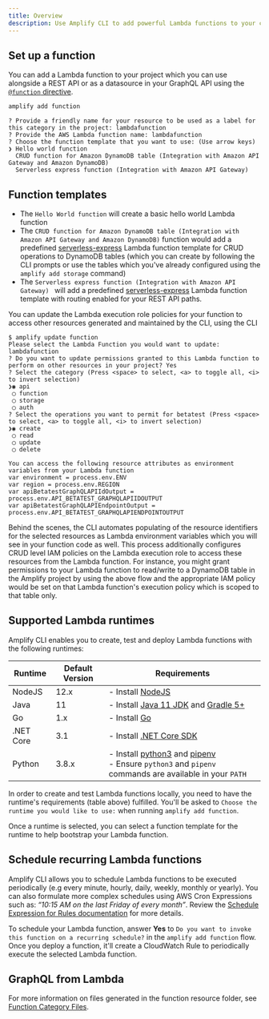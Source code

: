 ```yaml
---
title: Overview
description: Use Amplify CLI to add powerful Lambda functions to your cloud-based mobile and web app with a simple guided workflow.
---
```


## Set up a function

You can add a Lambda function to your project which you can use alongside a REST API or as a datasource in your GraphQL API using the [`@function` directive](~/cli/graphql-transformer/function.md). 

```bash
amplify add function
```

```console
? Provide a friendly name for your resource to be used as a label for this category in the project: lambdafunction
? Provide the AWS Lambda function name: lambdafunction
? Choose the function template that you want to use: (Use arrow keys)
❯ Hello world function
  CRUD function for Amazon DynamoDB table (Integration with Amazon API Gateway and Amazon DynamoDB)
  Serverless express function (Integration with Amazon API Gateway)
```

## Function templates

* The `Hello World function` will create a basic hello world Lambda function
* The `CRUD function for Amazon DynamoDB table (Integration with Amazon API Gateway and Amazon DynamoDB)` function would add a predefined [serverless-express](https://github.com/awslabs/aws-serverless-express) Lambda function template for CRUD operations to DynamoDB tables (which you can create by following the CLI prompts or use the tables which you've already configured using the `amplify add storage` command)
* The `Serverless express function (Integration with Amazon API Gateway) ` will add a predefined [serverless-express](https://github.com/awslabs/aws-serverless-express) Lambda function template with routing enabled for your REST API paths.

You can update the Lambda execution role policies for your function to access other resources generated and maintained by the CLI, using the CLI

```console
$ amplify update function
Please select the Lambda Function you would want to update: lambdafunction
? Do you want to update permissions granted to this Lambda function to perform on other resources in your project? Yes
? Select the category (Press <space> to select, <a> to toggle all, <i> to invert selection)
❯◉ api
 ◯ function
 ◯ storage
 ◯ auth
? Select the operations you want to permit for betatest (Press <space> to select, <a> to toggle all, <i> to invert selection)
❯◉ create
 ◯ read
 ◯ update
 ◯ delete

You can access the following resource attributes as environment variables from your Lambda function
var environment = process.env.ENV
var region = process.env.REGION
var apiBetatestGraphQLAPIIdOutput = process.env.API_BETATEST_GRAPHQLAPIIDOUTPUT
var apiBetatestGraphQLAPIEndpointOutput = process.env.API_BETATEST_GRAPHQLAPIENDPOINTOUTPUT
```

Behind the scenes, the CLI automates populating of the resource identifiers for the selected resources as Lambda environment variables which you will see in your function code as well. This process additionally configures CRUD level IAM policies on the Lambda execution role to access these resources from the Lambda function. For instance, you might grant permissions to your Lambda function to read/write to a DynamoDB table in the Amplify project by using the above flow and the appropriate IAM policy would be set on that Lambda function's execution policy which is scoped to that table only.

## Supported Lambda runtimes

Amplify CLI enables you to create, test and deploy Lambda functions with the following runtimes:

|Runtime|Default Version|Requirements|
|-------|-----------------|------------|
|NodeJS |12.x|- Install [NodeJS](https://nodejs.org/en/)|
|Java   |11|- Install [Java 11 JDK](https://docs.aws.amazon.com/corretto/latest/corretto-11-ug/downloads-list.html) and [Gradle 5+](https://docs.gradle.org/current/userguide/installation.html)|
|Go     |1.x|- Install [Go](https://golang.org/doc/install)|
|.NET Core|3.1|- Install [.NET Core SDK](https://docs.microsoft.com/en-us/dotnet/core/install/sdk)|
|Python |3.8.x|- Install [python3](https://www.python.org/downloads/) and [pipenv](https://pypi.org/project/pipenv/) <br/> - Ensure `python3` and `pipenv` commands are available in your `PATH`|

In order to create and test Lambda functions locally, you need to have the runtime's requirements (table above) fulfilled. You'll be asked to `Choose the runtime you would like to use:` when running `amplify add function`.

Once a runtime is selected, you can select a function template for the runtime to help bootstrap your Lambda function.

## Schedule recurring Lambda functions

Amplify CLI allows you to schedule Lambda functions to be executed periodically (e.g every minute, hourly, daily, weekly, monthly or yearly). You can also formulate more complex schedules using AWS Cron Expressions such as: *“10:15 AM on the last Friday of every month”*. Review the [Schedule Expression for Rules documentation](https://docs.aws.amazon.com/AmazonCloudWatch/latest/events/ScheduledEvents.html#CronExpressions) for more details.

To schedule your Lambda function, answer **Yes** to `Do you want to invoke this function on a recurring schedule?` in the `amplify add function` flow. Once you deploy a function, it'll create a CloudWatch Rule to periodically execute the selected Lambda function.

## GraphQL from Lambda

<inline-fragment src="~/lib/graphqlapi/fragments/graphql-from-node.md"></inline-fragment>

For more information on files generated in the function resource folder, see [Function Category Files](~/cli/reference/files.md#function-category-files).
